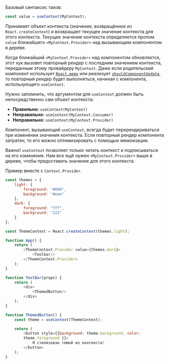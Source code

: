 Базовый синтаксис таков:

```js
const value = useContext(MyContext);
```

Принимает объект контекста (значение, возвращённое из `React.createContext`) и возвращает текущее значение контекста для этого контекста. Текущее значение контекста определяется пропом `value` ближайшего `<MyContext.Provider>` над вызывающим компонентом в дереве.

Когда ближайший `<MyContext.Provider>` над компонентом обновляется, этот хук вызовет повторный рендер с последним значением контекста, переданным этому провайдеру `MyContext`. Даже если родительский компонент использует [`React.memo`](https://ru.reactjs.org/docs/react-api.html#reactmemo) или реализует [`shouldComponentUpdate`](https://ru.reactjs.org/docs/react-component.html#shouldcomponentupdate), то повторный рендер будет выполняться, начиная c компонента, использующего `useContext`.

Нужно запомнить, что аргументом для `useContext` должен быть непосредственно сам объект контекста:

-   **Правильно:** `useContext(MyContext)`
-   **Неправильно:** `useContext(MyContext.Consumer)`
-   **Неправильно:** `useContext(MyContext.Provider)`

Компонент, вызывающий `useContext`, всегда будет перерендериваться при изменении значения контекста. Если повторный рендер компонента затратен, то его можно оптимизировать с помощью мемоизации.

Важно! `useContext` позволяет только читать контекст и подписываться на его изменения. Нам все ещё нужен `<MyContext.Provider>` выше в дереве, чтобы предоставить значение для этого контекста.

Пример вместе с `Context.Provider`.

```js
const themes = {
	light: {
		foreground: "#000",
		background: "#eee"
	},
	dark: {
		foreground: "fff",
		background: "222"
	}
};

const ThemeContext = React.createContext(themes.light);

function App() {
	return (
		<ThemeContext.Provider value={themes.dark}>
			<Toolbar/>
		</ThemeContext.Provider> 
	);
}

function ToolBar(props) {
	return (
		<div>
			<ThemedButton/>
		</div>
	);
}

function ThemedButton() {
	const theme = useContext(ThemeContext);

	return (
		<button style={{background: theme.background, color: 
		theme.foreground }}>
			Я стилизован темой из контекста!
		</button>
	);
}
```